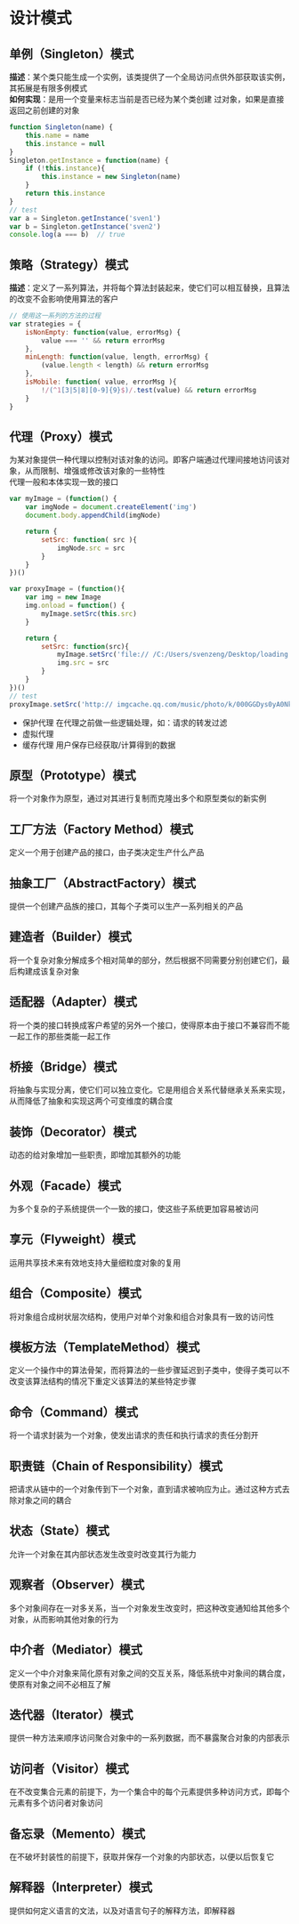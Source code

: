 # 设计模式

## 单例（Singleton）模式
**描述**：某个类只能生成一个实例，该类提供了一个全局访问点供外部获取该实例，其拓展是有限多例模式  
**如何实现**：是用一个变量来标志当前是否已经为某个类创建
过对象，如果是直接返回之前创建的对象
```js
function Singleton(name) { 
	this.name = name
	this.instance = null
}
Singleton.getInstance = function(name) {
	if (!this.instance){
		this.instance = new Singleton(name)
	}
	return this.instance
}
// test
var a = Singleton.getInstance('sven1')
var b = Singleton.getInstance('sven2')
console.log(a === b)  // true
```


## 策略（Strategy）模式
**描述**：定义了一系列算法，并将每个算法封装起来，使它们可以相互替换，且算法的改变不会影响使用算法的客户
```js
// 使用这一系列的方法的过程
var strategies = {
	isNonEmpty: function(value, errorMsg) {
		value === '' && return errorMsg
	},
	minLength: function(value, length, errorMsg) {
		(value.length < length) && return errorMsg
	},
	isMobile: function( value, errorMsg ){
 		!/(^1[3|5|8][0-9]{9}$)/.test(value) && return errorMsg
 	}
}
```


## 代理（Proxy）模式
为某对象提供一种代理以控制对该对象的访问。即客户端通过代理间接地访问该对象，从而限制、增强或修改该对象的一些特性  
代理一般和本体实现一致的接口
```js
var myImage = (function() {
	var imgNode = document.createElement('img')
	document.body.appendChild(imgNode)

	return {
		setSrc: function( src ){
			imgNode.src = src
		} 
	} 
})()

var proxyImage = (function(){ 
 	var img = new Image
	img.onload = function() {
		myImage.setSrc(this.src)
	}

	return { 
		setSrc: function(src){ 
			myImage.setSrc('file:// /C:/Users/svenzeng/Desktop/loading.gif')
			img.src = src
		} 
	} 
})()
// test
proxyImage.setSrc('http:// imgcache.qq.com/music/photo/k/000GGDys0yA0Nk.jpg')
```
- 保护代理
  在代理之前做一些逻辑处理，如：请求的转发过滤
- 虚拟代理
- 缓存代理
  用户保存已经获取/计算得到的数据


## 原型（Prototype）模式
将一个对象作为原型，通过对其进行复制而克隆出多个和原型类似的新实例

## 工厂方法（Factory Method）模式
定义一个用于创建产品的接口，由子类决定生产什么产品

## 抽象工厂（AbstractFactory）模式
提供一个创建产品族的接口，其每个子类可以生产一系列相关的产品

## 建造者（Builder）模式
将一个复杂对象分解成多个相对简单的部分，然后根据不同需要分别创建它们，最后构建成该复杂对象


## 适配器（Adapter）模式
将一个类的接口转换成客户希望的另外一个接口，使得原本由于接口不兼容而不能一起工作的那些类能一起工作

## 桥接（Bridge）模式
将抽象与实现分离，使它们可以独立变化。它是用组合关系代替继承关系来实现，从而降低了抽象和实现这两个可变维度的耦合度

## 装饰（Decorator）模式
动态的给对象增加一些职责，即增加其额外的功能

## 外观（Facade）模式
为多个复杂的子系统提供一个一致的接口，使这些子系统更加容易被访问

## 享元（Flyweight）模式
运用共享技术来有效地支持大量细粒度对象的复用

## 组合（Composite）模式
将对象组合成树状层次结构，使用户对单个对象和组合对象具有一致的访问性

## 模板方法（TemplateMethod）模式
定义一个操作中的算法骨架，而将算法的一些步骤延迟到子类中，使得子类可以不改变该算法结构的情况下重定义该算法的某些特定步骤

## 命令（Command）模式
将一个请求封装为一个对象，使发出请求的责任和执行请求的责任分割开

## 职责链（Chain of Responsibility）模式
把请求从链中的一个对象传到下一个对象，直到请求被响应为止。通过这种方式去除对象之间的耦合

## 状态（State）模式
允许一个对象在其内部状态发生改变时改变其行为能力

## 观察者（Observer）模式
多个对象间存在一对多关系，当一个对象发生改变时，把这种改变通知给其他多个对象，从而影响其他对象的行为

## 中介者（Mediator）模式
定义一个中介对象来简化原有对象之间的交互关系，降低系统中对象间的耦合度，使原有对象之间不必相互了解

## 迭代器（Iterator）模式
提供一种方法来顺序访问聚合对象中的一系列数据，而不暴露聚合对象的内部表示

## 访问者（Visitor）模式
在不改变集合元素的前提下，为一个集合中的每个元素提供多种访问方式，即每个元素有多个访问者对象访问

## 备忘录（Memento）模式
在不破坏封装性的前提下，获取并保存一个对象的内部状态，以便以后恢复它

## 解释器（Interpreter）模式
提供如何定义语言的文法，以及对语言句子的解释方法，即解释器